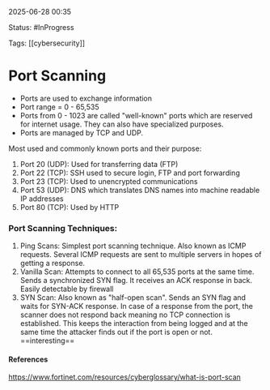 
2025-06-28 00:35

Status: #InProgress

Tags: [[cybersecurity]]

# Port Scanning

- Ports are used to exchange information 
- Port range = 0 - 65,535
- Ports from 0 - 1023 are called "well-known" ports which are reserved for internet usage. They can also have specialized purposes.
- Ports are managed by TCP and UDP.

Most used and commonly known ports and their purpose:

1. Port 20 (UDP): Used for transferring data (FTP)
2. Port 22 (TCP): SSH used to secure login, FTP and port forwarding
3. Port 23 (TCP): Used to unencrypted communications
4. Port 53 (UDP): DNS which translates DNS names into machine readable IP addresses
5. Port 80 (TCP): Used by HTTP


### Port Scanning Techniques:
1. Ping Scans: Simplest port scanning technique. Also known as ICMP requests. Several ICMP requests are sent to multiple servers in hopes of getting a response.
2. Vanilla Scan: Attempts to connect to all 65,535 ports at the same time. Sends a synchronized SYN flag. It receives an ACK response in back. Easily detectable by firewall
3. SYN Scan: Also known as "half-open scan". Sends an SYN flag and waits for SYN-ACK response. In case of a response from the port, the scanner does not respond back meaning no TCP connection is established. This keeps the interaction from being logged and at the same time the attacker finds out if the port is open or not. ==interesting==


#### References
https://www.fortinet.com/resources/cyberglossary/what-is-port-scan